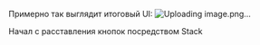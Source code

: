 Примерно так выглядит итоговый UI:
![Uploading image.png…]()

Начал с расставления кнопок посредством Stack
